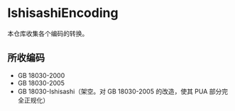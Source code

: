 # IshisashiEncoding
本仓库收集各个编码的转换。

## 所收编码
- GB 18030-2000
- GB 18030-2005
- GB 18030-Ishisashi（架空。对 GB 18030-2005 的改造，使其 PUA 部分完全正规化）
